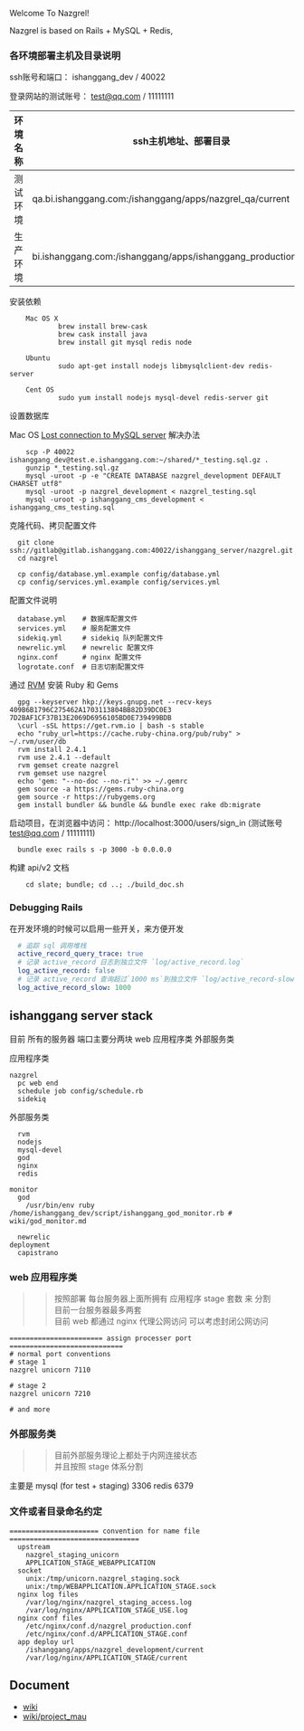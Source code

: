 Welcome To Nazgrel!

Nazgrel is based on Rails + MySQL + Redis,

### 各环境部署主机及目录说明

  ssh账号和端口： ishanggang_dev / 40022

  登录网站的测试账号： test@qq.com / 11111111

| 环境名称 | ssh主机地址、部署目录 | 应用域名 |
| --------- | ------- | ------- |
| 测试环境      |     qa.bi.ishanggang.com:/ishanggang/apps/nazgrel_qa/current   |   http://qa.bi.ishanggang.com |
| 生产环境      |     bi.ishanggang.com:/ishanggang/apps/ishanggang_production/current   |   http://bi.ishanggang.com |

安装依赖

        Mac OS X
                brew install brew-cask
                brew cask install java
                brew install git mysql redis node

        Ubuntu
                sudo apt-get install nodejs libmysqlclient-dev redis-server

        Cent OS
                sudo yum install nodejs mysql-devel redis-server git

设置数据库

Mac OS [Lost connection to MySQL server](wiki/mac_mysql.md) 解决办法

        scp -P 40022 ishanggang_dev@test.e.ishanggang.com:~/shared/*_testing.sql.gz .
        gunzip *_testing.sql.gz
        mysql -uroot -p -e "CREATE DATABASE nazgrel_development DEFAULT CHARSET utf8"
        mysql -uroot -p nazgrel_development < nazgrel_testing.sql
        mysql -uroot -p ishanggang_cms_development < ishanggang_cms_testing.sql

克隆代码、拷贝配置文件

      git clone ssh://gitlab@gitlab.ishanggang.com:40022/ishanggang_server/nazgrel.git
      cd nazgrel

      cp config/database.yml.example config/database.yml
      cp config/services.yml.example config/services.yml

配置文件说明


      database.yml    # 数据库配置文件
      services.yml    # 服务配置文件
      sidekiq.yml     # sidekiq 队列配置文件
      newrelic.yml    # newrelic 配置文件
      nginx.conf      # nginx 配置文件
      logrotate.conf  # 日志切割配置文件


通过 [RVM](https://rvm.io/) 安装 Ruby 和 Gems

      gpg --keyserver hkp://keys.gnupg.net --recv-keys 409B6B1796C275462A1703113804BB82D39DC0E3 7D2BAF1CF37B13E2069D6956105BD0E739499BDB
      \curl -sSL https://get.rvm.io | bash -s stable
      echo "ruby_url=https://cache.ruby-china.org/pub/ruby" > ~/.rvm/user/db
      rvm install 2.4.1
      rvm use 2.4.1 --default
      rvm gemset create nazgrel
      rvm gemset use nazgrel
      echo 'gem: "--no-doc --no-ri"' >> ~/.gemrc
      gem source -a https://gems.ruby-china.org
      gem source -r https://rubygems.org
      gem install bundler && bundle && bundle exec rake db:migrate

启动项目，在浏览器中访问： http://localhost:3000/users/sign_in (测试账号 test@qq.com / 11111111)

      bundle exec rails s -p 3000 -b 0.0.0.0


构建 api/v2 文档

        cd slate; bundle; cd ..; ./build_doc.sh

### Debugging Rails

在开发环境的时候可以启用一些开关，来方便开发

```yaml
  # 追踪 sql 调用堆栈
  active_record_query_trace: true
  # 记录 active_record 日志到独立文件 `log/active_record.log`
  log_active_record: false
  # 记录 active_record 查询超过`1000 ms`到独立文件 `log/active_record-slow.log`
  log_active_record_slow: 1000
```

## ishanggang server stack

目前 所有的服务器 端口主要分两块
  web 应用程序类
  外部服务类

应用程序类

    nazgrel
      pc web end
      schedule job config/schedule.rb
      sidekiq

外部服务类

      rvm
      nodejs
      mysql-devel
      god
      nginx
      redis

    monitor
      god
        /usr/bin/env ruby /home/ishanggang_dev/script/ishanggang_god_monitor.rb # wiki/god_monitor.md

      newrelic
    deployment
      capistrano

### web 应用程序类
>> 按照部署 每台服务器上面所拥有 应用程序 stage 套数 来 分割 <br />
>> 目前一台服务器最多两套 <br />
>> 目前 web 都通过 nginx 代理公网访问 可以考虑封闭公网访问

    ======================= assign processer port ============================
    # normal port conventions
    # stage 1
    nazgrel unicorn 7110

    # stage 2
    nazgrel unicorn 7210

    # and more

### 外部服务类

>> 目前外部服务理论上都处于内网连接状态 <br />
>> 并且按照 stage 体系分割

主要是
  mysql (for test + staging) 3306
  redis 6379

### 文件或者目录命名约定

```shell
====================== convention for name file ================================
  upstream
    nazgrel_staging_unicorn
    APPLICATION_STAGE_WEBAPPLICATION
  socket
    unix:/tmp/unicorn.nazgrel_staging.sock
    unix:/tmp/WEBAPPLICATION.APPLICATION_STAGE.sock
  nginx log files
    /var/log/nginx/nazgrel_staging_access.log
    /var/log/nginx/APPLICATION_STAGE_USE.log
  nginx conf files
    /etc/nginx/conf.d/nazgrel_production.conf
    /etc/nginx/conf.d/APPLICATION_STAGE.conf
  app deploy url
    /ishanggang/apps/nazgrel_development/current
    /var/log/nginx/APPLICATION_STAGE/current
```


## Document

- [wiki](wiki/)
- [wiki/project_mau](wiki/project_mau.md)
